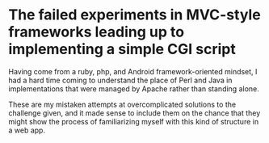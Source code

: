 # The failed experiments in MVC-style frameworks leading up to implementing a simple CGI script

Having come from a ruby, php, and Android framework-oriented mindset, I had a hard time coming to understand the place of Perl and Java in implementations that were managed by Apache rather than standing alone.

These are my mistaken attempts at overcomplicated solutions to the challenge given, and it made sense to include them on the chance that they might show the process of familiarizing myself with this kind of structure in a web app.
